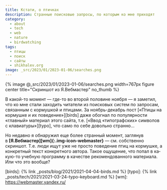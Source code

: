 ```yaml
---
title: Кстати, о птичках
description: Странные поисковые запросы, по которым ко мне приходят
category:
  - about
  - tech
  - web
  - nature
  - birdwatching
tags:
  - птицы
  - поиск
  - сайты
  - shikhalev.org
image: _src/2023/01/2023-01-06/searches.png
---
```

{% image @_src/2023/01/2023-01-06/searches.png width=767px figure center title="Скриншот из Я.Вебмастер" no_thumb %}

В ка­кой-то момент — где-то во вто­рой половине но­я­б­ря — я заметил, что ко мне стали заходить читатели из по­ис­ко­вых систем по за­про­сам,
связанным с кор­муш­кой и птицами. За но­ябрь-де­кабрь пост [«Птицы на кормушке и их поведение»][birds] даже обогнал по по­пу­ляр­нос­ти
«главный» материал этого сайта, т.е. [«Ввод «типографских» символов с клавиатуры»][typo], что само по се­бе довольно странно...

Но не­дав­но я обнаружил еще более странный момент, заглянув в **[Я.Веб­мас­тер][wm]{:.img-icon-webmaster}** — см. соб­с­т­вен­но скриншот.
Т.е. лю­ди ищут уже не прос­то поведение птиц на кор­муш­ке, а конкретный текст конкретного автора. Такое ощущение, что попал в ка­кую-то
учебную программу в ка­чес­т­ве рекомендованного материала. Или что это вообще?



[birds]: {% link _posts/blog/2021/2021-04-04-birds.md %}
[typo]: {% link _posts/tech/2021/2021-03-24-typo-keyboard.md %}
[wm]: https://webmaster.yandex.ru/
